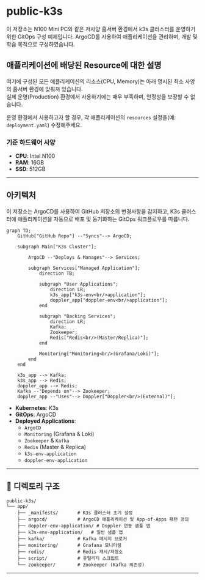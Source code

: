 # public-k3s

이 저장소는 N100 Mini PC와 같은 저사양 홈서버 환경에서 k3s 클러스터를 운영하기 위한 GitOps 구성 예제입니다. 
ArgoCD를 사용하여 애플리케이션을 관리하며, 개발 및 학습 목적으로 구성하였습니다.

## 애플리케이션에 배당된 Resource에 대한 설명

여기에 구성된 모든 애플리케이션의 리소스(CPU, Memory)는 아래 명시된 최소 사양의 홈서버 환경에 맞춰져 있습니다.  
실제 운영(Production) 환경에서 사용하기에는 매우 부족하며, 안정성을 보장할 수 없습니다.

운영 환경에서 사용하고자 할 경우, 각 애플리케이션의 `resources` 설정을(예: `deployment.yaml`) 수정해주세요.

### 기준 하드웨어 사양

*   **CPU**: Intel N100
*   **RAM**: 16GB
*   **SSD**: 512GB

---

## 아키텍처

이 저장소는 ArgoCD를 사용하여 GitHub 저장소의 변경사항을 감지하고, K3s 클러스터에 애플리케이션을 자동으로 배포 및 동기화하는 GitOps 워크플로우를 따릅니다.

```mermaid
graph TD;
    GitHub["GitHub Repo"] --"Syncs"--> ArgoCD;
    
    subgraph Main["K3s Cluster"];
        
        ArgoCD --"Deploys & Manages"--> Services;
        
        subgraph Services["Managed Application"];
            direction TB;

            subgraph "User Applications";
                direction LR;
                k3s_app["k3s-env<br/>application"];
                doppler_app["doppler-env<br/>application"];
            end

            subgraph "Backing Services";
                direction LR;
                Kafka;
                Zookeeper;
                Redis["Redis<br/>(Master/Replica)"];
            end
            
            Monitoring["Monitoring<br/>(Grafana/Loki)"];
        end
    end

    k3s_app --> Kafka;
    k3s_app --> Redis;
    doppler_app --> Redis;
    Kafka --"Depends on"--> Zookeeper;
    doppler_app --"Uses"--> Doppler["Doppler<br/>(External)"];
```

*   **Kubernetes**: K3s
*   **GitOps**: ArgoCD
*   **Deployed Applications**:
    *   `ArgoCD`
    *   `Monitoring` (Grafana & Loki)
    *   `Zookeeper` & `Kafka`
    *   `Redis` (Master & Replica)
    *   `k3s-env-application`
    *   `doppler-env-application`

---

## 📁 디렉토리 구조

```
public-k3s/
└── app/
    ├── _manifests/       # K3s 클러스터 초기 설정
    ├── argocd/           # ArgoCD 애플리케이션 및 App-of-Apps 패턴 정의
    ├── doppler-env-application/ # Doppler 연동 샘플 앱
    ├── k3s-env-application/   # 일반 샘플 앱
    ├── kafka/            # Kafka 메시지 브로커
    ├── monitoring/       # Grafana 모니터링
    ├── redis/            # Redis 캐시/저장소
    ├── script/           # 유틸리티 스크립트
    └── zookeeper/        # Zookeeper (Kafka 의존성)
```

---
